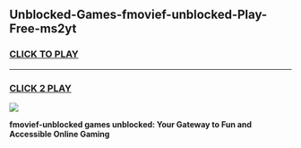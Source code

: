 
## Unblocked-Games-fmovief-unblocked-Play-Free-ms2yt
<h3>
<a href="https://premium76.site?title=fmovief-unblocked&ref=23A">CLICK TO PLAY</a></h3>
<hr>

<h3>
<a href="https://premium76.site?title=fmovief-unblocked&ref=23A">CLICK 2 PLAY</a>
  
</h3>

<a href="https://premium76.site?title=fmovief-unblocked&ref=23A"><img src="https://clearcache.store/games.png"></a>


**fmovief-unblocked games unblocked: Your Gateway to Fun and Accessible Online Gaming**
